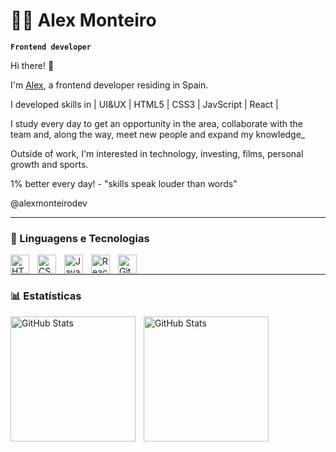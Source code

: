 # 👨‍💻 Alex Monteiro

**`Frontend developer`**

Hi there! 👋

I'm [Alex](https://alexmonteirodev.github.io/portifolio-alex/), a frontend developer residing in Spain.

I developed skills in | UI&UX | HTML5 | CSS3 | JavScript | React |

I study every day to get an opportunity in the area, collaborate with the team and, along the way, meet new people and expand my knowledge_ 

Outside of work, I'm interested in technology, investing, films, personal growth and sports.

1% better every day! - "skills speak louder than words"

@alexmonteirodev

---

### 🤖 Linguagens e Tecnologias

<img 
    align="left" 
    alt="HTML"
    title="HTML" 
    width="30px" 
    style="padding-right: 10px;" 
    src="https://cdn.jsdelivr.net/gh/devicons/devicon@latest/icons/html5/html5-original.svg" 
/>
<img 
    align="left" 
    alt="CSS" 
    title="CSS"
    width="30px" 
    style="padding-right: 10px;" 
    src="https://cdn.jsdelivr.net/gh/devicons/devicon@latest/icons/css3/css3-original.svg" 
/>
<img 
    align="left" 
    alt="JavaScript" 
    title="JavaScript"
    width="30px" 
    style="padding-right: 10px;" 
    src="https://cdn.jsdelivr.net/gh/devicons/devicon@latest/icons/javascript/javascript-original.svg" 
/>
<img 
    align="left" 
    alt="React"
    title="React" 
    width="30px" 
    style="padding-right: 10px;" 
    src="https://cdn.jsdelivr.net/gh/devicons/devicon@latest/icons/react/react-original.svg" 
/>
<img 
    align="left" 
    alt="Git" 
    title="Git"
    width="30px" 
    style="padding-right: 10px;" 
    src="https://cdn.jsdelivr.net/gh/devicons/devicon@latest/icons/git/git-original.svg" 
/>

<br/>

---
### 📊 Estatísticas

<p>
  <img 
    align="left" 
    alt="GitHub Stats" 
    height="200" 
    style="padding-right: 10px;" 
    src="https://github-readme-stats.vercel.app/api?username=alexmonteirodev&show_icons=true&theme=tokyonight&include_all_commits=true&locale=pt-br" 
  />

<img 
      align="left" 
      alt="GitHub Stats" 
      height="200" 
      src="https://github-readme-stats.vercel.app/api/top-langs/?username=alexmonteirodev&theme=tokyonight&layout=compact&custom_title=Tecnologias&langs_count=9" 
  />

</p>


<!---
alexmonteirodev/alexmonteirodev is a ✨ special ✨ repository because its `README.md` (this file) appears on your GitHub profile.
You can click the Preview link to take a look at your changes.
--->

